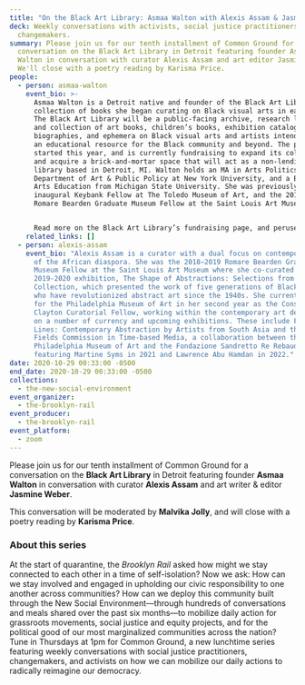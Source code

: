 ```yaml
---
title: "On the Black Art Library: Asmaa Walton with Alexis Assam & Jasmine Weber"
deck: Weekly conversations with activists, social justice practitioners, and
  changemakers.
summary: Please join us for our tenth installment of Common Ground for a
  conversation on the Black Art Library in Detroit featuring founder Asmaa
  Walton in conversation with curator Alexis Assam and art editor Jasmine Weber.
  We'll close with a poetry reading by Karisma Price.
people:
  - person: asmaa-walton
    event_bio: >-
      Asmaa Walton is a Detroit native and founder of the Black Art Library, a
      collection of books she began curating on Black visual arts in early 2020.
      The Black Art Library will be a public-facing archive, research library,
      and collection of art books, children’s books, exhibition catalogues,
      biographies, and ephemera on Black visual arts and artists intended to be
      an educational resource for the Black community and beyond. The project
      started this year, and is currently fundraising to expand its collection
      and acquire a brick-and-mortar space that will act as a non-lending
      library based in Detroit, MI. Walton holds an MA in Arts Politics from the
      Department of Art & Public Policy at New York University, and a BFA in
      Arts Education from Michigan State University. She was previously the
      inaugural Keybank Fellow at The Toledo Museum of Art, and the 2019–2020
      Romare Bearden Graduate Museum Fellow at the Saint Louis Art Museum. 


      Read more on the Black Art Library’s fundraising page, and peruse its stacks virtually via its viral Instagram page. 
    related_links: []
  - person: alexis-assam
    event_bio: "Alexis Assam is a curator with a dual focus on contemporary and arts
      of the African diaspora. She was the 2018–2019 Romare Bearden Graduate
      Museum Fellow at the Saint Louis Art Museum where she co-curated the
      2019-2020 exhibition, The Shape of Abstractions: Selections from the Ollie
      Collection, which presented the work of five generations of Black artists
      who have revolutionized abstract art since the 1940s. She currently works
      for the Philadelphia Museum of Art in her second year as the Constance E.
      Clayton Curatorial Fellow, working within the contemporary art department
      on a number of currency and upcoming exhibitions. These include Fault
      Lines: Contemporary Abstraction by Artists from South Asia and the Future
      Fields Commission in Time-based Media, a collaboration between the
      Philadelphia Museum of Art and the Fondazione Sandretto Re Rebaudengo
      featuring Martine Syms in 2021 and Lawrence Abu Hamdan in 2022."
date: 2020-10-29 00:33:00 -0500
end_date: 2020-10-29 00:33:00 -0500
collections:
  - the-new-social-environment
event_organizer:
  - the-brooklyn-rail
event_producer:
  - the-brooklyn-rail
event_platform:
  - zoom
---
```

Please join us for our tenth installment of Common Ground for a conversation on the **Black Art Library** in Detroit featuring founder **Asmaa Walton** in conversation with curator **Alexis Assam** and art writer & editor **Jasmine Weber**.

This conversation will be moderated by **Malvika Jolly**, and will close with a poetry reading by **Karisma Price**. 



### **About this series**

At the start of quarantine, the *Brooklyn Rail* asked how might we stay connected to each other in a time of self-isolation? Now we ask: How can we stay involved and engaged in upholding our civic responsibility to one another across communities? How can we deploy this community built through the New Social Environment—through hundreds of conversations and meals shared over the past six months—to mobilize daily action for grassroots movements, social justice and equity projects, and for the political good of our most marginalized communities across the nation? Tune in Thursdays at 1pm for Common Ground, a new lunchtime series featuring weekly conversations with social justice practitioners, changemakers, and activists on how we can mobilize our daily actions to radically reimagine our democracy.